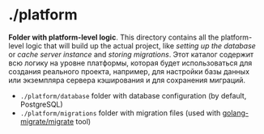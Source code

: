 # ./platform

**Folder with platform-level logic**. This directory contains all the platform-level logic that will build up the actual project, like _setting up the database_ or _cache server instance_ and _storing migrations_.
Этот каталог содержит всю логику на уровне платформы, которая будет использоваться для создания реального проекта, например, для настройки базы данных или экземпляра сервера кэширования и для сохранения миграций.

- `./platform/database` folder with database configuration (by default, PostgreSQL)
- `./platform/migrations` folder with migration files (used with [golang-migrate/migrate](https://github.com/golang-migrate/migrate) tool)
